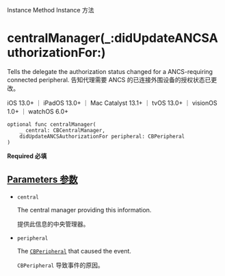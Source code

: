 Instance Method Instance 方法

# centralManager(_:didUpdateANCSAuthorizationFor:) 

Tells the delegate the authorization status changed for a ANCS-requiring connected peripheral.
告知代理需要 ANCS 的已连接外围设备的授权状态已更改。

iOS 13.0+ ｜ iPadOS 13.0+ ｜ Mac Catalyst 13.1+ ｜ tvOS 13.0+ ｜ visionOS 1.0+ ｜ watchOS 6.0+ 

```
optional func centralManager(
    _ central: CBCentralManager,
    didUpdateANCSAuthorizationFor peripheral: CBPeripheral
)
```

**Required 必填**



## [Parameters 参数](https://developer.apple.com/documentation/corebluetooth/cbcentralmanagerdelegate/centralmanager(_:didupdateancsauthorizationfor:)#parameters)

- `central`

  The central manager providing this information. 

  提供此信息的中央管理器。

- `peripheral`

  The [`CBPeripheral`](https://developer.apple.com/documentation/corebluetooth/cbperipheral) that caused the event. 

  `CBPeripheral` 导致事件的原因。
